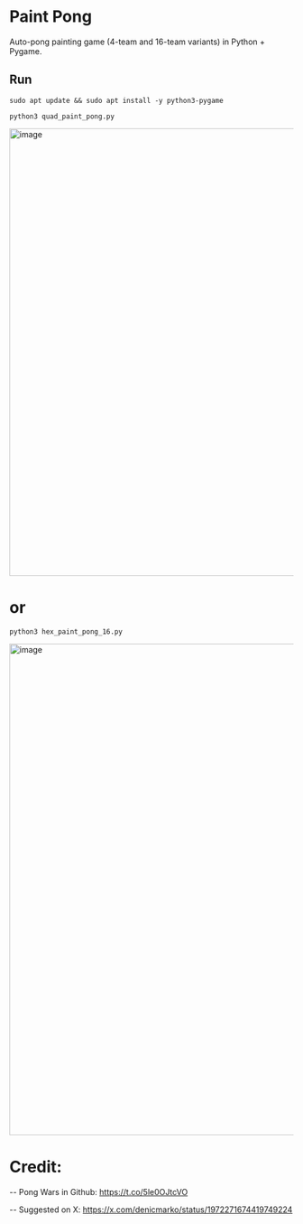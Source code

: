# Paint Pong

Auto-pong painting game (4-team and 16-team variants) in Python + Pygame.

## Run
    sudo apt update && sudo apt install -y python3-pygame

    python3 quad_paint_pong.py

<img width="734" height="792" alt="image" src="https://github.com/user-attachments/assets/74ffbda5-9a27-4430-b7a0-8dabf3ee96dc" />

# or
    python3 hex_paint_pong_16.py

<img width="969" height="870" alt="image" src="https://github.com/user-attachments/assets/1e0c2566-4339-44be-89e3-5c58446a579e" />


# Credit:

-- Pong Wars in Github: https://t.co/5le0OJtcVO</cite>

-- Suggested on X: https://x.com/denicmarko/status/1972271674419749224
